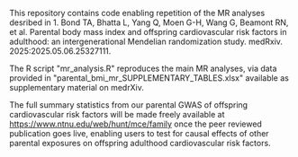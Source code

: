 This repository contains code enabling repetition of the MR analyses desribed in 1.	Bond TA, Bhatta L, Yang Q, Moen G-H, Wang G, Beamont RN, et al. Parental body mass index and offspring cardiovascular risk factors in adulthood: an intergenerational Mendelian randomization study. medRxiv. 2025:2025.05.06.25327111.

The R script "mr_analysis.R" reproduces the main MR analyses, via data provided in "parental_bmi_mr_SUPPLEMENTARY_TABLES.xlsx" available as supplementary material on medrXiv.

The full summary statistics from our parental GWAS of offspring cardiovascular risk factors will be made freely available at https://www.ntnu.edu/web/hunt/mce/family once the peer reviewed publication goes live, enabling users to test for causal effects of other parental exposures on offspring adulthood cardiovascular risk factors.
